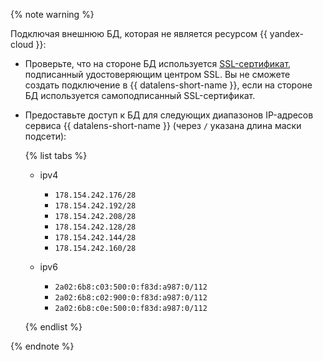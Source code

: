  

{% note warning %}

Подключая внешнюю БД, которая не является ресурсом {{ yandex-cloud }}:

* Проверьте, что на стороне БД используется [SSL-сертификат](../../glossary/ssl-certificate), подписанный удостоверяющим центром SSL. Вы не сможете создать подключение в {{ datalens-short-name }}, если на стороне БД используется самоподписанный SSL-сертификат.
* Предоставьте доступ к БД для следующих диапазонов IP-адресов сервиса {{ datalens-short-name }} (через `/` указана длина маски подсети):

  {% list tabs %}

  - ipv4

    * `178.154.242.176/28`
    * `178.154.242.192/28`
    * `178.154.242.208/28`
    * `178.154.242.128/28`
    * `178.154.242.144/28`
    * `178.154.242.160/28`

  - ipv6

    * `2a02:6b8:c03:500:0:f83d:a987:0/112`
    * `2a02:6b8:c02:900:0:f83d:a987:0/112`
    * `2a02:6b8:c0e:500:0:f83d:a987:0/112`

  {% endlist %}

{% endnote %}
